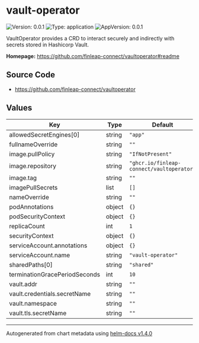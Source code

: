 # vault-operator

![Version: 0.0.1](https://img.shields.io/badge/Version-0.0.1-informational?style=flat-square) ![Type: application](https://img.shields.io/badge/Type-application-informational?style=flat-square) ![AppVersion: 0.0.1](https://img.shields.io/badge/AppVersion-0.0.1-informational?style=flat-square)

VaultOperator provides a CRD to interact securely and indirectly with secrets stored in Hashicorp Vault.

**Homepage:** <https://github.com/finleap-connect/vaultoperator#readme>

## Source Code

* <https://github.com/finleap-connect/vaultoperator>

## Values

| Key | Type | Default | Description |
|-----|------|---------|-------------|
| allowedSecretEngines[0] | string | `"app"` |  |
| fullnameOverride | string | `""` |  |
| image.pullPolicy | string | `"IfNotPresent"` |  |
| image.repository | string | `"ghcr.io/finleap-connect/vaultoperator"` |  |
| image.tag | string | `""` |  |
| imagePullSecrets | list | `[]` |  |
| nameOverride | string | `""` |  |
| podAnnotations | object | `{}` |  |
| podSecurityContext | object | `{}` |  |
| replicaCount | int | `1` |  |
| securityContext | object | `{}` |  |
| serviceAccount.annotations | object | `{}` |  |
| serviceAccount.name | string | `"vault-operator"` |  |
| sharedPaths[0] | string | `"shared"` |  |
| terminationGracePeriodSeconds | int | `10` |  |
| vault.addr | string | `""` |  |
| vault.credentials.secretName | string | `""` |  |
| vault.namespace | string | `""` |  |
| vault.tls.secretName | string | `""` |  |

----------------------------------------------
Autogenerated from chart metadata using [helm-docs v1.4.0](https://github.com/norwoodj/helm-docs/releases/v1.4.0)
